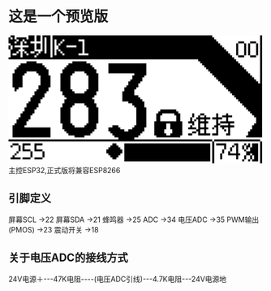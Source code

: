 # 这是一个预览版
![](img/MainScreen.png)
主控ESP32,正式版将兼容ESP8266

## 引脚定义
屏幕SCL         ->22
屏幕SDA         ->21
蜂鸣器          ->25
ADC             ->34
电压ADC         ->35
PWM输出(PMOS)   ->23
震动开关        ->18

## 关于电压ADC的接线方式
24V电源＋---47K电阻----(电压ADC引线)---4.7K电阻---24V电源地